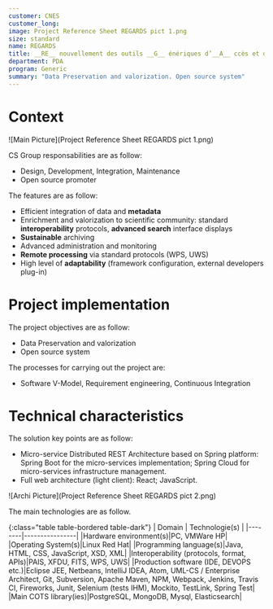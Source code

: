```yaml
---
customer: CNES
customer_long: 
image: Project Reference Sheet REGARDS pict 1.png
size: standard
name: REGARDS
title: __RE__ nouvellement des outils __G__ énériques d’__A__ ccès et d’a __R__ chivage pour les __D__ onnées __S__ patiales
department: PDA
program: Generic
summary: "Data Preservation and valorization. Open source system"
---
```


# Context


![Main Picture](Project Reference Sheet REGARDS pict 1.png)

CS Group responsabilities are as follow:
* Design, Development, Integration, Maintenance
* Open source promoter


The features are as follow:
* Efficient integration of data and __metadata__
* Enrichment and valorization to scientific community: standard __interoperability__ protocols, __advanced search__ interface displays
* __Sustainable__ archiving
* Advanced administration and monitoring
* __Remote processing__ via standard protocols (WPS, UWS)
* High level of __adaptability__ (framework configuration, external developers plug-in)

# Project implementation

The project objectives are as follow:
* Data Preservation and valorization
* Open source system

The processes for carrying out the project are:
* Software V-Model, Requirement engineering, Continuous Integration

# Technical characteristics

The solution key points are as follow:
* Micro-service Distributed REST Architecture based on Spring platform: Spring Boot for the micro-services implementation; Spring Cloud for micro-services infrastructure management.
* Full web architecture (light client): React; JavaScript.

![Archi Picture](Project Reference Sheet REGARDS pict 2.png)

The main technologies are as follow.

{:class="table table-bordered table-dark"}
| Domain | Technologie(s) |
|--------|----------------|
|Hardware environment(s)|PC, VMWare HP|
|Operating System(s)|Linux Red Hat|
|Programming language(s)|Java, HTML, CSS, JavaScript, XSD, XML|
|Interoperability (protocols, format, APIs)|PAIS, XFDU, FITS, WPS, UWS|
|Production software (IDE, DEVOPS etc.)|Eclipse JEE, Netbeans, IntelliJ IDEA, Atom, UML-CS / Enterprise Architect, Git, Subversion, Apache Maven, NPM, Webpack, Jenkins, Travis CI, Fireworks, Junit, Selenium (tests IHM), Mockito, TestLink, Spring Test|
|Main COTS library(ies)|PostgreSQL, MongoDB, Mysql, Elasticsearch|
